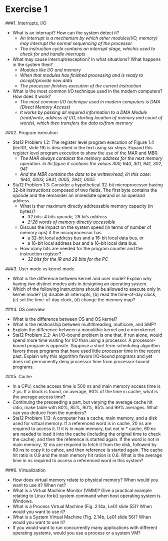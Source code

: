# Exercise 1

###1. Interrupts, I/O
* What is an interrupt? How can the system detect it?
  * *An interrupt is a mechanism by which other modules(I/O, memory) may interrupt the normal sequencing of the processor.*
  * *The instruction cycle contains an *interrupt stage*, whichis used to check for and handle interrupts*
* What may cause interrupt/exception? In what situations? What happens in the system then?
  * *Modules like I/O and memory*
  * *When that modules has finished processing and is ready to accept/provide new data*
  * *The processor finishes execution of the current instruction*
* What is the most common I/O technique used in the modern computers? How does it work?
  * *The most common I/O technique used in modern computers is DMA (Direct Memory Access)*
  * *It works by passing all required information to a DMA Module (read/write, address of I/O, starting location of memory and count of words), which then transfers the data to/from memory*

###2. Program execution
* Sta12 Problem 1.2: The register level program execution of Figure 1.4 (lect01, slide 19) is described in the text using six steps. Expand this register level program execution to show the use of the MAR and MBR.
  * *The MAR always containst the memory address for the next memory operation. In thi figure it contains the values 300, 940, 301, 941, 302, 941*
  * *And the MBR contains the data to be written/read, iin this case: 1940, 0003, 5941, 0005, 2941, 0005*
* Sta12 Problem 1.3: Consider a hypothetical 32-bit microprocessor having 32-bit instructions composed of two fields. The first byte contains the opcode and the remainder an immediate operand or an operand address.
  * What is ther maximum directly addressable memory capacity (in bytes)?
    * *32 bits: 4 bits opcode, 28 bits address*
    * *2^28 words of memory directly accessible*
  * Discuss the impact on the system speed (in terms of number of memory ops) if the microprocessor has
    * a 32-bit local address bus and a 16-bit local data bus, or
    * a 16-bit local address bus and a 16-bit local data bus.
  * How many bits are needed for the program counter and the instruction register?
    * *32 bits for the IR and 28 bits for the PC*

###3. User mode vs kernel mode
* What is the difference between kernel and user mode? Explain why having two distinct modes aids in designing an operating system.
* Which of the following instructions should be allowed to execute only in kernel mode? (a) disable all interrupts, (b) read the time-of-day clock, (c) set the time-of-day clock, (d) change the memory map?

###4. OS overview
* What is the difference between OS and OS kernel?
* What is the relationship between multithreading, multicore, and SMP?
* Explain the difference between a monolithic kernel and a microkernel.
* Sta12 Problem 2.2: An I/O-bound problem is one that, if run alone, would spend more time waiting for I/O than using a processor. A processor-bound program is opposite. Suppose a short term scheduling algorithm favors those programs that have used little processor time in the recent past. Explain why this algorithm favors I/O-bound programs and yet does not permanently deny processor time from processor-bound programs.

###5. Cache
* In a CPU, cache access time is 500 ns and main memory access time is 2 µs. If a block is found, on average, 90% of the time in cache, what is the average access time?
* Continuing the preceeding a part, but varying the average cache hit ratio, make table with 80%, 85%, 90%, 95% and 99% averages. What can you deduce from the numbers?
* Sta12 Problem 1.13: A computer has a cache, main memory, and a disk used for virtual memory. If a referenced word is in cache, 20 ns are required to access it. If it is in main memory, but not in * cache, 60 nc are needed to load it into the cache (including the original time to check the cache), and then the reference is started again. If the word is not in main memory, 12 ms are required to fetch it from the disk, followed by 60 ns to copy it to cahce, and then reference is started again. The cache hit ratio is 0.9 and the main memory hit ration is 0.6. What is the average time in ns required to access a referenced word in this system?

###6. Virtualization
* How does virtual memory relate to physical memory? When would you want to use it? When not?
* What is a Virtual Machine Monitor (VMM)? Give a practical example relating to Linux fork() system command when host operating system is Windows.
* What is a Process Virtual Machine (Fig. 2.14a, Le01 slide 55)? When would you want to use it?
* What is a System Virtual Machine (Fig. 2.14b, Le01 slide 56)? When would you want to use it?
* If you would want to run concurrently many applications with different operating systems, would you use a process or a system VM?
